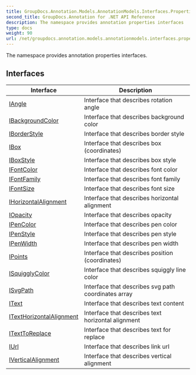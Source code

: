 ```yaml
---
title: GroupDocs.Annotation.Models.AnnotationModels.Interfaces.Properties
second_title: GroupDocs.Annotation for .NET API Reference
description: The namespace provides annotation properties interfaces
type: docs
weight: 90
url: /net/groupdocs.annotation.models.annotationmodels.interfaces.properties/
---
```

The namespace provides annotation properties interfaces.

## Interfaces

| Interface | Description |
| --- | --- |
| [IAngle](./iangle/) | Interface that describes rotation angle |
| [IBackgroundColor](./ibackgroundcolor/) | Interface that describes background color |
| [IBorderStyle](./iborderstyle/) | Interface that describes border style |
| [IBox](./ibox/) | Interface that describes box (coordinates) |
| [IBoxStyle](./iboxstyle/) | Interface that describes box style |
| [IFontColor](./ifontcolor/) | Interface that describes font color |
| [IFontFamily](./ifontfamily/) | Interface that describes font family |
| [IFontSize](./ifontsize/) | Interface that describes font size |
| [IHorizontalAlignment](./ihorizontalalignment/) | Interface that describes horizontal alignment |
| [IOpacity](./iopacity/) | Interface that describes opacity |
| [IPenColor](./ipencolor/) | Interface that describes pen color |
| [IPenStyle](./ipenstyle/) | Interface that describes pen style |
| [IPenWidth](./ipenwidth/) | Interface that describes pen width |
| [IPoints](./ipoints/) | Interface that describes position (coordinates) |
| [ISquigglyColor](./isquigglycolor/) | Interface that describes squiggly line color |
| [ISvgPath](./isvgpath/) | Interface that describes svg path coordinates array |
| [IText](./itext/) | Interface that describes text content |
| [ITextHorizontalAlignment](./itexthorizontalalignment/) | Interface that describes text horizontal alignment |
| [ITextToReplace](./itexttoreplace/) | Interface that describes text for replace |
| [IUrl](./iurl/) | Interface that describes link url |
| [IVerticalAlignment](./iverticalalignment/) | Interface that describes vertical alignment |


